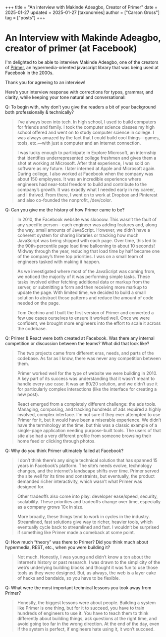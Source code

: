+++
title = "An interview with Makinde Adeagbo, Creator of Primer"
date = 2025-01-27
updated = 2025-01-27
[taxonomies]
author = ["Carson Gross"]
tag = ["posts"]
+++

# An Interview with Makinde Adeagbo, creator of primer (at Facebook)

I'm delighted to be able to interview Makinde Adeagbo, one of the creators of [Primer](https://www.youtube.com/watch?v=wHlyLEPtL9o),
an hypermedia-oriented javascript library that was being used at Facebook in the 2000s.

Thank you for agreeing to an interview!

Here’s your interview response with corrections for typos, grammar, and clarity, while keeping your tone natural and conversational:

Q: To begin with, why don’t you give the readers a bit of your background both professionally & technically?

>I’ve always been into tech. In high school, I used to build computers for friends and family. I took the computer science classes my high school offered and went on to study computer science in college. I was always amazed by the fact that I could build cool things—games, tools, etc.—with just a computer and an internet connection.
>
>I was lucky enough to participate in Explore Microsoft, an internship that identifies underrepresented college freshmen and gives them a shot at working at Microsoft. After that experience, I was sold on software as my future. I later interned at Apple and Microsoft again. During college, I also worked at Facebook when the company was about 150 employees. It was an incredible experience where engineers had near-total freedom to build and contribute to the company’s growth. It was exactly what I needed early in my career, and I thrived. From there, I went on to work at Dropbox and Pinterest and also co-founded the nonprofit, /dev/color.

Q: Can you give me the history of how Primer came to be?

>In 2010, the Facebook website was sloooow. This wasn’t the fault of any specific person—each engineer was adding features and, along the way, small amounts of JavaScript. However, we didn’t have a coherent system for sharing libraries or tracking how much JavaScript was being shipped with each page. Over time, this led to the 90th-percentile page load time ballooning to about 10 seconds! Midway through the year, reducing that load time by half became one of the company’s three top priorities. I was on a small team of engineers tasked with making it happen.
>
>As we investigated where most of the JavaScript was coming from, we noticed the majority of it was performing simple tasks. These tasks involved either fetching additional data or markup from the server, or submitting a form and then receiving more markup to update the page. With limited time, we decided to build a small solution to abstract those patterns and reduce the amount of code needed on the page.
>
>Tom Occhino and I built the first version of Primer and converted a few use cases ourselves to ensure it worked well. Once we were confident, we brought more engineers into the effort to scale it across the codebase.

Q: Primer & React were both created at Facebook. Was there any internal competition or discussion between the teams? What did that look like?

>The two projects came from different eras, needs, and parts of the codebase. As far as I know, there was never any competition between them.
>
>Primer worked well for the type of website we were building in 2010. A key part of its success was understanding that it wasn’t meant to handle every use case. It was an 80/20 solution, and we didn’t use it for particularly complex interactions (like the interface for creating a new post).
>
>React emerged from a completely different challenge: the ads tools. Managing, composing, and tracking hundreds of ads required a highly involved, complex interface. I’m not sure if they ever attempted to use Primer for it, but it would have been a miserable experience. We didn’t have the terminology at the time, but this was a classic example of a single-page application needing purpose-built tools. The users of that site also had a very different profile from someone browsing their home feed or clicking through photos.

Q: Why do you think Primer ultimately failed at Facebook?

>I don’t think there’s any single technical solution that has spanned 15 years in Facebook’s platform. The site’s needs evolve, technology changes, and the internet’s landscape shifts over time. Primer served the site well for its time and constraints, but eventually, the product demanded richer interactivity, which wasn’t what Primer was designed for.
>
>Other tradeoffs also come into play: developer ease/speed, security, scalability. These priorities and tradeoffs change over time, especially as a company grows 10x in size.
>
>More broadly, these things tend to work in cycles in the industry. Streamlined, fast solutions give way to richer, heavier tools, which eventually cycle back to streamlined and fast. I wouldn’t be surprised if something like Primer made a comeback at some point.

Q: How much “theory” was there to Primer? Did you think much about hypermedia, REST, etc., when you were building it?

>Not much. Honestly, I was young and didn’t know a ton about the internet’s history or past research. I was drawn to the simplicity of the web’s underlying building blocks and thought it was fun to use those tools as they were designed. But, as always, the web is a layer cake of hacks and bandaids, so you have to be flexible.

Q: What were the most important technical lessons you took away from Primer?

>Honestly, the biggest lessons were about people. Building a system like Primer is one thing, but for it to succeed, you have to train hundreds of engineers to use it. You have to teach them to think differently about building things, ask questions at the right time, and avoid going too far in the wrong direction. At the end of the day, even if the system is perfect, if engineers hate using it, it won’t succeed.
